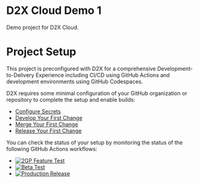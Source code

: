 # D2X Cloud Demo 1

Demo project for D2X Cloud.

# Project Setup
This project is preconfigured with D2X for a comprehensive Development-to-Delivery Experience including CI/CD using GitHub Actions and development environments using GitHub Codespaces.

D2X requires some minimal configuration of your GitHub organization or repository to complete the setup and enable builds:
* [Configure Secrets](https://d2x.readthedocs.io/en/latest/tutorial/#secrets)
* [Develop Your First Change](https://d2x.readthedocs.io/en/latest/tutorial/#develop)
* [Merge Your First Change](https://d2x.readthedocs.io/en/latest/tutorial/#merge)
* [Release Your First Change](https://d2x.readthedocs.io/en/latest/tutorial/#release)

You can check the status of your setup by monitoring the status of the following GitHub Actions workflows:
* [![2GP Feature Test](https://github.com/muselab-d2x/D2X-Cloud-Demo-1/actions/workflows/feature.yml/badge.svg)](https://github.com/muselab-d2x/D2X-Cloud-Demo-1/actions/workflows/feature.yml)
* [![Beta Test](https://github.com/muselab-d2x/D2X-Cloud-Demo-1/actions/workflows/beta.yml/badge.svg)](https://github.com/muselab-d2x/D2X-Cloud-Demo-1/actions/workflows/beta.yml)
* [![Production Release](https://github.com/muselab-d2x/D2X-Cloud-Demo-1/actions/workflows/release.yml/badge.svg)](https://github.com/muselab-d2x/D2X-Cloud-Demo-1/actions/workflows/release.yml)
